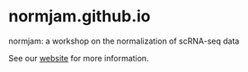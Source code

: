 # normjam.github.io
normjam: a workshop on the normalization of scRNA-seq data

See our [website](https://normjam.github.io/) for more information.
